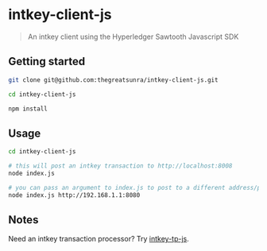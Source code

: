 # intkey-client-js

> An intkey client using the Hyperledger Sawtooth Javascript SDK

## Getting started

```bash
git clone git@github.com:thegreatsunra/intkey-client-js.git

cd intkey-client-js

npm install
```

## Usage

```bash
cd intkey-client-js

# this will post an intkey transaction to http://localhost:8008
node index.js

# you can pass an argument to index.js to post to a different address/port:
node index.js http://192.168.1.1:8080
```

## Notes

Need an intkey transaction processor? Try [intkey-tp-js](https://github.com/thegreatsunra/intkey-client-js).
